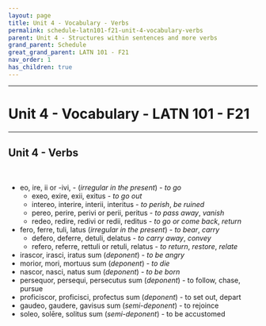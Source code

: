 ```yaml
---
layout: page
title: Unit 4 - Vocabulary - Verbs
permalink: schedule-latn101-f21-unit-4-vocabulary-verbs
parent: Unit 4 - Structures within sentences and more verbs
grand_parent: Schedule
great_grand_parent: LATN 101 - F21
nav_order: 1
has_children: true
---
```

***

# Unit 4 - Vocabulary - LATN 101 - F21

***

## Unit 4 - Verbs
&nbsp;
- eo, ire, ii or -ivi, - (*irregular in the present*) - *to go*
  - exeo, exire, exii, exitus - *to go out*
  - intereo, interire, interii, interitus - *to perish*, *be ruined*
  - pereo, perire, perivi or perii, peritus - *to pass away*, *vanish*
  - redeo, redire, redivi or redii, reditus - *to go or come back*, *return*
- fero, ferre, tuli, latus (*irregular in the present*) - *to bear*, *carry*
  - defero, deferre, detuli, delatus - *to carry away*, *convey*
  - refero, referre, rettuli or retuli, relatus - *to return*, *restore*, *relate*
- irascor, irasci, iratus sum (*deponent*) - *to be angry*
- morior, mori, mortuus sum (*deponent*) - *to die*
- nascor, nasci, natus sum (*deponent*) - *to be born*
- persequor, persequi, persecutus sum (*deponent*) - to follow, chase, pursue
- proficiscor, proficisci, profectus sum (*deponent*) - to set out, depart
- gaudeo, gaudere, gavisus sum (*semi-deponent*) - to rejoince
- soleo, solēre, solitus sum (*semi-deponent*) - to be accustomed

